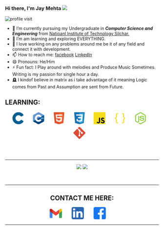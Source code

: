 ### Hi there, I'm Jay Mehta <img src="https://media.giphy.com/media/hvRJCLFzcasrR4ia7z/giphy.gif" width="25px">

<div align="left">

![profile visit](https://komarev.com/ghpvc/?username=BitsJayMehta173)

</div>


- 🔭 I’m currently pursuing my Undergraduate in **_Computer Science and Engineering_** from [Natioanl Institute of Technology Silchar.](http://www.nits.ac.in/)
- 🌱 I’m am learning and exploring EVERYTHING.
- 📄 I love working on any problems around me be it of any field and connect it with development.
- 📫 How to reach me: [facebook](https://www.facebook.com/profile.php?id=100094880190119&mibextid=ZbWKwL) [LinkedIn](https://www.linkedin.com/in/jay-mehta-670459178/)
- 😄 Pronouns: He/Him
- ⚡ Fun fact: I Play around with melodies and Produce Music Sometimes. Writing is my passion for single hour a day.
- 🪦 I kindof believe in matrix as i take advantage of it meaning Logic comes from Past and Assumption are sent from Future. 


## LEARNING:
  
<div align="center" width=80%>
  <code><img title="C (11)" height="45" src="./img/c.svg"></code>&emsp;&nbsp;
  <code><img title="C++ 17" height="45" src="./img/cpp.svg"></code>&emsp;&nbsp;
  <code><img title="HTML " height="45" src="./img/html.svg"></code>&emsp;&nbsp;
  <code><img title="CSS " height="45" src="./img/css.svg"></code>&emsp;&nbsp;
  <code><img title="JavaScript (JS)" height="45" src="./img/javascript.svg"></code>&emsp;&nbsp;
  <code><img title="JSON" height="45" src="./img/json.svg"></code>&emsp;&nbsp;
  <code><img title="NodeJS" height="45" src="./img/nodejs.svg"></code>&emsp;&nbsp;
  <code><img title="Git" height="45" src="./img/git.svg"></code>&emsp;&nbsp;

<!--   <hr> -->

<br><br>

<hr>

<div align="center" width=100%>
  <code><img height="150" src="https://github-readme-stats.vercel.app/api/top-langs/?username=BitsJayMehta173&theme=cobalt&layout=compact"></code>
  <code><img height="150" src="https://github-readme-stats.vercel.app/api?username=BitsJayMehta173&count_private=t&hide=stars&theme=cobalt"></code>
</div>
<br><br>

*****************************************************************************
## CONTACT ME HERE:


<div align="center" width=80%>
<code><a title="Gmail" href="jaymehta20020605@gmail.com"><img height="40" src="./img/gmail.svg"></a></code>&emsp;&emsp;
<code><a title="LinkedIn" href="https://www.linkedin.com/in/jay-mehta-670459178/"><img  height="40" src="./img/linkedin.svg"></a></code>&emsp;&emsp;
<code><a title="Facebook" href="https://www.facebook.com/profile.php?id=100094880190119&mibextid=ZbWKwL"><img  height="40" src="./img/facebook.svg"></a></code>&emsp;&emsp;
</div>

************
